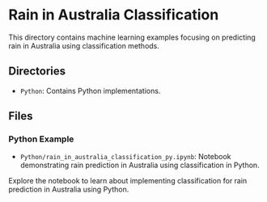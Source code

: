 # Rain in Australia Classification

This directory contains machine learning examples focusing on predicting rain in Australia using classification methods.

## Directories
- `Python`: Contains Python implementations.

## Files
### Python Example
- `Python/rain_in_australia_classification_py.ipynb`: Notebook demonstrating rain prediction in Australia using classification in Python.

Explore the notebook to learn about implementing classification for rain prediction in Australia using Python.
